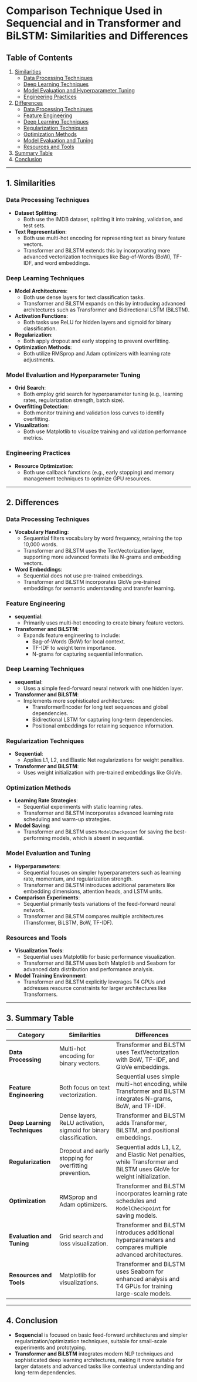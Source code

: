 # Comparison Technique Used in Sequencial and in Transformer and BiLSTM: Similarities and Differences

## Table of Contents
1. [Similarities](#similarities)
   - [Data Processing Techniques](#data-processing-techniques)
   - [Deep Learning Techniques](#deep-learning-techniques)
   - [Model Evaluation and Hyperparameter Tuning](#model-evaluation-and-hyperparameter-tuning)
   - [Engineering Practices](#engineering-practices)
2. [Differences](#differences)
   - [Data Processing Techniques](#data-processing-techniques-1)
   - [Feature Engineering](#feature-engineering)
   - [Deep Learning Techniques](#deep-learning-techniques-1)
   - [Regularization Techniques](#regularization-techniques)
   - [Optimization Methods](#optimization-methods)
   - [Model Evaluation and Tuning](#model-evaluation-and-tuning)
   - [Resources and Tools](#resources-and-tools)
3. [Summary Table](#summary-table)
4. [Conclusion](#conclusion)

---

## 1. Similarities

### Data Processing Techniques
- **Dataset Splitting**:
  - Both use the IMDB dataset, splitting it into training, validation, and test sets.
- **Text Representation**:
  - Both use multi-hot encoding for representing text as binary feature vectors.
  - Transformer and BiLSTM extends this by incorporating more advanced vectorization techniques like Bag-of-Words (BoW), TF-IDF, and word embeddings.

### Deep Learning Techniques
- **Model Architectures**:
  - Both use dense layers for text classification tasks.
  - Transformer and BiLSTM expands on this by introducing advanced architectures such as Transformer and Bidirectional LSTM (BiLSTM).
- **Activation Functions**:
  - Both tasks use ReLU for hidden layers and sigmoid for binary classification.
- **Regularization**:
  - Both apply dropout and early stopping to prevent overfitting.
- **Optimization Methods**:
  - Both utilize RMSprop and Adam optimizers with learning rate adjustments.

### Model Evaluation and Hyperparameter Tuning
- **Grid Search**:
  - Both employ grid search for hyperparameter tuning (e.g., learning rates, regularization strength, batch size).
- **Overfitting Detection**:
  - Both monitor training and validation loss curves to identify overfitting.
- **Visualization**:
  - Both use Matplotlib to visualize training and validation performance metrics.

### Engineering Practices
- **Resource Optimization**:
  - Both use callback functions (e.g., early stopping) and memory management techniques to optimize GPU resources.

---

## 2. Differences

### Data Processing Techniques
- **Vocabulary Handling**:
  - Sequential filters vocabulary by word frequency, retaining the top 10,000 words.
  - Transformer and BiLSTM uses the TextVectorization layer, supporting more advanced formats like N-grams and embedding vectors.
- **Word Embeddings**:
  - Sequential does not use pre-trained embeddings.
  - Transformer and BiLSTM incorporates GloVe pre-trained embeddings for semantic understanding and transfer learning.

### Feature Engineering
- **sequential**:
  - Primarily uses multi-hot encoding to create binary feature vectors.
- **Transformer and BiLSTM**:
  - Expands feature engineering to include:
    - Bag-of-Words (BoW) for local context.
    - TF-IDF to weight term importance.
    - N-grams for capturing sequential information.

### Deep Learning Techniques
- **sequential**:
  - Uses a simple feed-forward neural network with one hidden layer.
- **Transformer and BiLSTM**:
  - Implements more sophisticated architectures:
    - TransformerEncoder for long text sequences and global dependencies.
    - Bidirectional LSTM for capturing long-term dependencies.
    - Positional embeddings for retaining sequence information.

### Regularization Techniques
- **Sequential**:
  - Applies L1, L2, and Elastic Net regularizations for weight penalties.
- **Transformer and BiLSTM**:
  - Uses weight initialization with pre-trained embeddings like GloVe.

### Optimization Methods
- **Learning Rate Strategies**:
  - Sequential experiments with static learning rates.
  - Transformer and BiLSTM incorporates advanced learning rate scheduling and warm-up strategies.
- **Model Saving**:
  - Transformer and BiLSTM uses `ModelCheckpoint` for saving the best-performing models, which is absent in sequential.

### Model Evaluation and Tuning
- **Hyperparameters**:
  - Sequential focuses on simpler hyperparameters such as learning rate, momentum, and regularization strength.
  - Transformer and BiLSTM introduces additional parameters like embedding dimensions, attention heads, and LSTM units.
- **Comparison Experiments**:
  - Sequential primarily tests variations of the feed-forward neural network.
  - Transformer and BiLSTM compares multiple architectures (Transformer, BiLSTM, BoW, TF-IDF).

### Resources and Tools
- **Visualization Tools**:
  - Sequential uses Matplotlib for basic performance visualization.
  - Transformer and BiLSTM uses both Matplotlib and Seaborn for advanced data distribution and performance analysis.
- **Model Training Environment**:
  - Transformer and BiLSTM explicitly leverages T4 GPUs and addresses resource constraints for larger architectures like Transformers.

---

## 3. Summary Table

| **Category**               | **Similarities**                                                    | **Differences**                                                                                   |
|-----------------------------|--------------------------------------------------------------------|---------------------------------------------------------------------------------------------------|
| **Data Processing**         | Multi-hot encoding for binary vectors.                           | Transformer and BiLSTM uses TextVectorization with BoW, TF-IDF, and GloVe embeddings.                               |
| **Feature Engineering**     | Both focus on text vectorization.                                | Sequential uses simple multi-hot encoding, while Transformer and BiLSTM integrates N-grams, BoW, and TF-IDF.              |
| **Deep Learning Techniques**| Dense layers, ReLU activation, sigmoid for binary classification.| Transformer and BiLSTM adds Transformer, BiLSTM, and positional embeddings.                                         |
| **Regularization**          | Dropout and early stopping for overfitting prevention.           | Sequential adds L1, L2, and Elastic Net penalties, while Transformer and BiLSTM uses GloVe for weight initialization.      |
| **Optimization**            | RMSprop and Adam optimizers.                                     | Transformer and BiLSTM incorporates learning rate schedules and `ModelCheckpoint` for saving models.               |
| **Evaluation and Tuning**   | Grid search and loss visualization.                              | Transformer and BiLSTM introduces additional hyperparameters and compares multiple advanced architectures.          |
| **Resources and Tools**     | Matplotlib for visualizations.                                   | Transformer and BiLSTM uses Seaborn for enhanced analysis and T4 GPUs for training large-scale models.              |

---

## 4. Conclusion
- **Sequencial** is focused on basic feed-forward architectures and simpler regularization/optimization techniques, suitable for small-scale experiments and prototyping.
- **Transformer and BiLSTM** integrates modern NLP techniques and sophisticated deep learning architectures, making it more suitable for larger datasets and advanced tasks like contextual understanding and long-term dependencies.
